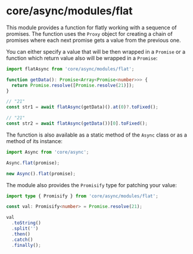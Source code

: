 # core/async/modules/flat

This module provides a function for flatly working with a sequence of promises.
The function uses the `Proxy` object for creating a chain of promises where each next promise gets a value from the previous one.

You can either specify a value that will be then wrapped in a `Promise` or a function which return value also will be wrapped in a `Promise`:

```typescript
import flatAsync from 'core/async/modules/flat';

function getData(): Promise<Array<Promise<number>>> {
  return Promise.resolve([Promise.resolve(21)]);
}

// "21"
const str1 = await flatAsync(getData)().at(0)?.toFixed();

// "21"
const str2 = await flatAsync(getData())[0].toFixed();
```

The function is also available as a static method of the `Async` class or as a method of its instance:

```typescript
import Async from 'core/async';

Async.flat(promise);

new Async().flat(promise);
```

The module also provides the `Promisify` type for patching your value:

```typescript
import type { Promisify } from 'core/async/modules/flat';

const val: Promisify<number> = Promise.resolve(21);

val
  .toString()
  .split('')
  .then()
  .catch()
  .finally();
```
